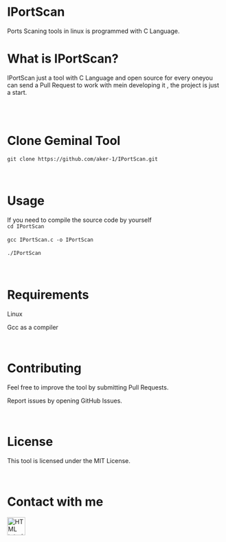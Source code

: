 # IPortScan
Ports Scaning tools in linux is programmed with C Language.

# What is IPortScan?

IPortScan just a tool with C Language and open source for every oneyou can send a Pull Request to work with mein developing it , the project
is just a start.

<br><br>


# Clone Geminal Tool

`git clone https://github.com/aker-1/IPortScan.git`<br><br><br>


# Usage
If you need to compile the source code by yourself <br>
`cd IPortScan`<br><br>
`gcc IPortScan.c -o IPortScan`<br><br>
`./IPortScan`<br><br>
<br>

# Requirements

Linux

Gcc as a compiler

<br>

# Contributing

Feel free to improve the tool by submitting Pull Requests.

Report issues by opening GitHub Issues.

<br>

# License

This tool is licensed under the MIT License.

<br>

# Contact with me

<a href="https://t.me/aker_1"><img src="https://cdn-icons-png.flaticon.com/128/3536/3536661.png" alt="HTML tutorial" style="width:42px;height:42px; width='20'"></a>
